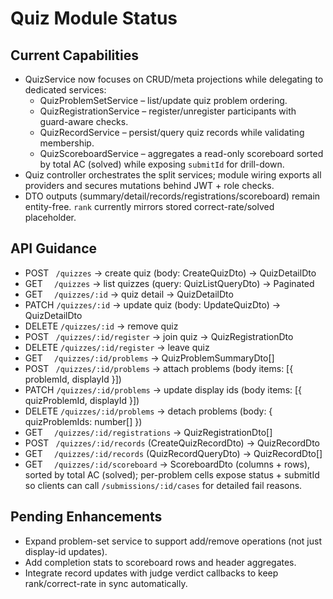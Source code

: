 # Quiz Module Status

## Current Capabilities
- QuizService now focuses on CRUD/meta projections while delegating to dedicated services:
  * QuizProblemSetService – list/update quiz problem ordering.
  * QuizRegistrationService – register/unregister participants with guard-aware checks.
  * QuizRecordService – persist/query quiz records while validating membership.
  * QuizScoreboardService – aggregates a read-only scoreboard sorted by total AC (solved) while exposing `submitId` for drill-down.
- Quiz controller orchestrates the split services; module wiring exports all providers and secures mutations behind JWT + role checks.
- DTO outputs (summary/detail/records/registrations/scoreboard) remain entity-free. `rank` currently mirrors stored correct-rate/solved placeholder.

## API Guidance
- POST ` /quizzes` → create quiz (body: CreateQuizDto) → QuizDetailDto
- GET `  /quizzes` → list quizzes (query: QuizListQueryDto) → Paginated<QuizSummaryDto>
- GET `  /quizzes/:id` → quiz detail → QuizDetailDto
- PATCH `/quizzes/:id` → update quiz (body: UpdateQuizDto) → QuizDetailDto
- DELETE `/quizzes/:id` → remove quiz
- POST ` /quizzes/:id/register` → join quiz → QuizRegistrationDto
- DELETE `/quizzes/:id/register` → leave quiz
- GET `  /quizzes/:id/problems` → QuizProblemSummaryDto[]
- POST ` /quizzes/:id/problems` → attach problems (body items: [{ problemId, displayId }])
- PATCH `/quizzes/:id/problems` → update display ids (body items: [{ quizProblemId, displayId }])
- DELETE `/quizzes/:id/problems` → detach problems (body: { quizProblemIds: number[] })
- GET `  /quizzes/:id/registrations` → QuizRegistrationDto[]
- POST ` /quizzes/:id/records` (CreateQuizRecordDto) → QuizRecordDto
- GET `  /quizzes/:id/records` (QuizRecordQueryDto) → QuizRecordDto[]
- GET `  /quizzes/:id/scoreboard` → ScoreboardDto (columns + rows), sorted by total AC (solved); per-problem cells expose status + submitId so clients can call `/submissions/:id/cases` for detailed fail reasons.

## Pending Enhancements
- Expand problem-set service to support add/remove operations (not just display-id updates).
- Add completion stats to scoreboard rows and header aggregates.
- Integrate record updates with judge verdict callbacks to keep rank/correct-rate in sync automatically.
